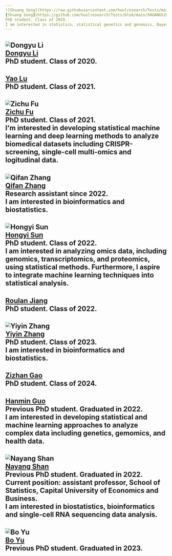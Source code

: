 ```yaml
---
![Shuang Song](https://raw.githubusercontent.com/houlresearch/Tests/main/songshuang.jpg)  
[Shuang Song](https://github.com/houlresearch/Tests/blob/main/SHUANG%20SONG.md)  
PhD student. Class of 2019.  
I am interested in statistics, statistical genetics and genomics, Bayesian methodology, polygenic risk prediction and heritability estimation.  
---
```

![Dongyu Li](https://raw.githubusercontent.com/houlresearch/Tests/main/lidongyu.jpg)  
[Dongyu Li](https://github.com/houlresearch/Tests/blob/main/DONGYU%20LI.md)  
PhD student. Class of 2020.  
---
[Yao Lu](https://github.com/houlresearch/Tests/blob/main/YAO%20LU.md)  
PhD student. Class of 2021.  
---
![Zichu Fu](https://raw.githubusercontent.com/houlresearch/Tests/main/fuzichu.jpg)  
[Zichu Fu](https://github.com/houlresearch/Tests/blob/main/ZICHU%20FU.md)  
PhD student. Class of 2021.  
I'm interested in developing statistical machine learning and deep learning methods to analyze biomedical datasets including CRISPR-screening, single-cell multi-omics and logitudinal data.  
---
![Qifan Zhang](https://raw.githubusercontent.com/houlresearch/Tests/main/zhangqifan.jpg)  
[Qifan Zhang](https://github.com/houlresearch/Tests/blob/main/QIFAN%20ZHANG.md)  
Research assistant since 2022.  
I am interested in bioinformatics and biostatistics.  
---
![Hongyi Sun](https://raw.githubusercontent.com/houlresearch/Tests/main/sunhongyi.png)  
[Hongyi Sun](https://github.com/houlresearch/Tests/blob/main/HONGYI%20SUN.md)  
PhD student. Class of 2022.  
I am interested in analyzing omics data, including genomics, transcriptomics, and proteomics, using statistical methods. Furthermore, I aspire to integrate machine learning techniques into statistical analysis.  
---
[Roulan Jiang](https://github.com/houlresearch/Tests/blob/main/ROULAN%20JIANG.md)  
PhD student. Class of 2022.  
---
![Yiyin Zhang](https://raw.githubusercontent.com/houlresearch/Tests/main/zhangyiyin.jpg)  
[Yiyin Zhang](https://github.com/houlresearch/Tests/blob/main/YIYIN%20ZHANG.md)  
PhD student. Class of 2023.  
I am interested in bioinformatics and biostatistics.  
---
[Zizhan Gao](https://github.com/houlresearch/Tests/blob/main/ZIZHAN%20GAO.md)  
PhD student. Class of 2024.  
---
[Hanmin Guo](https://github.com/houlresearch/Tests/blob/main/HANMIN%20GUO.md)  
Previous PhD student. Graduated in 2022.  
I am interested in developing statistical and machine learning approaches to analyze complex data including genetics, gemomics, and health data.  
---
![Nayang Shan](https://raw.githubusercontent.com/houlresearch/Tests/main/shannayang.jpg)  
[Nayang Shan](https://github.com/houlresearch/Tests/blob/main/NAYANG%20SHAN.md)  
Previous PhD student. Graduated in 2022.  
Current position: assistant professor, School of Statistics, Capital University of Economics and Business.  
I am interested in biostatistics, bioinformatics and single-cell RNA sequencing data analysis.  
---
![Bo Yu](https://raw.githubusercontent.com/houlresearch/Tests/main/yubo.jpg)  
[Bo Yu](https://github.com/houlresearch/Tests/blob/main/BO%20YU.md)  
Previous PhD student. Graduated in 2023.  
---
